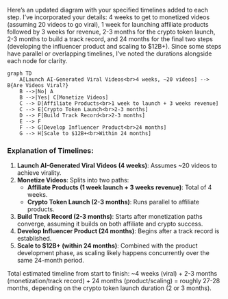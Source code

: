Here’s an updated diagram with your specified timelines added to each step. I’ve incorporated your details: 4 weeks to get to monetized videos (assuming 20 videos to go viral), 1 week for launching affiliate products followed by 3 weeks for revenue, 2-3 months for the crypto token launch, 2-3 months to build a track record, and 24 months for the final two steps (developing the influencer product and scaling to $12B+). Since some steps have parallel or overlapping timelines, I’ve noted the durations alongside each node for clarity.

```mermaid
graph TD
    A[Launch AI-Generated Viral Videos<br>4 weeks, ~20 videos] --> B{Are Videos Viral?}
    B -->|No| A
    B -->|Yes| C[Monetize Videos]
    C --> D[Affiliate Products<br>1 week to launch + 3 weeks revenue]
    C --> E[Crypto Token Launch<br>2-3 months]
    D --> F[Build Track Record<br>2-3 months]
    E --> F
    F --> G[Develop Influencer Product<br>24 months]
    G --> H[Scale to $12B+<br>Within 24 months]
```

### Explanation of Timelines:
1. **Launch AI-Generated Viral Videos (4 weeks)**: Assumes ~20 videos to achieve virality.
2. **Monetize Videos**: Splits into two paths:
   - **Affiliate Products (1 week launch + 3 weeks revenue)**: Total of 4 weeks.
   - **Crypto Token Launch (2-3 months)**: Runs parallel to affiliate products.
3. **Build Track Record (2-3 months)**: Starts after monetization paths converge, assuming it builds on both affiliate and crypto success.
4. **Develop Influencer Product (24 months)**: Begins after a track record is established.
5. **Scale to $12B+ (within 24 months)**: Combined with the product development phase, as scaling likely happens concurrently over the same 24-month period.

Total estimated timeline from start to finish: ~4 weeks (viral) + 2-3 months (monetization/track record) + 24 months (product/scaling) = roughly 27-28 months, depending on the crypto token launch duration (2 or 3 months).
